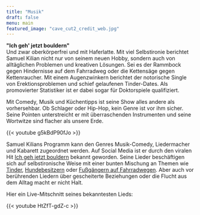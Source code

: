 ```yaml
---
title: "Musik"
draft: false
menu: main
featured_image: "cave_cut2_credit_web.jpg"
---
```


**"Ich geh' jetzt bouldern"**   
Und zwar oberkörperfrei und mit Haferlatte. Mit viel Selbstironie berichtet Samuel Kilian nicht nur von seinem neuen Hobby, sondern auch von alltäglichen Problemen und kreativen Lösungen. Sei es der Rammbock gegen Hindernisse auf dem Fahrradweg oder die Kettensäge gegen Kettenraucher. Mit einem Augenzwinkern berichtet der notorische Single von Erektionsproblemen und schief gelaufenen Tinder-Dates. Als promovierter Statistiker ist er dabei sogar für Doktorspiele qualifiziert.

Mit Comedy, Musik und Küchentipps ist seine Show alles andere als vorhersehbar. Ob Schlager oder Hip-Hop, kein Genre ist vor ihm sicher. Seine Pointen unterstreicht er mit überraschenden Instrumenten und seine Wortwitze sind flacher als unsere Erde.




{{< youtube g5kBdP90fJo >}}
&nbsp;  

Samuel Kilians Programm kann den Genres Musik-Comedy, Liedermacher und Kabarett zugeordnet werden. Auf Social Media ist er durch den viralen Hit [Ich geh jetzt bouldern](https://www.instagram.com/reel/CvMXyCHohkO/?utm_source=ig_web_copy_link&igsh=MzRlODBiNWFlZA==) bekannt geworden. Seine Lieder beschäftigen sich auf selbstironische Weise mit einer bunten Mischung an Themen wie [Tinder](https://www.instagram.com/reel/C0XNh8oMvl8/?utm_source=ig_web_copy_link&igsh=MzRlODBiNWFlZA==), [Hundebesitzern](https://www.instagram.com/reel/C0hr5Nus6QR/?utm_source=ig_web_copy_link&igsh=MzRlODBiNWFlZA==) oder [Fußgängern auf Fahrradwegen](https://www.instagram.com/reel/Czos7wNMEEN/?utm_source=ig_web_copy_link&igsh=MzRlODBiNWFlZA==). Aber auch vor berührenden Liedern über gescheiterte Beziehungen oder die Flucht aus dem Alltag macht er nicht Halt.

Hier ein Live-Mitschnitt seines bekanntesten Lieds:

{{< youtube HtZfT-gdZ-c >}}